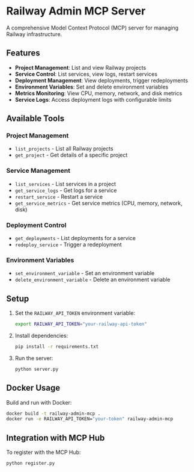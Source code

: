 # Railway Admin MCP Server

A comprehensive Model Context Protocol (MCP) server for managing Railway infrastructure.

## Features

- **Project Management**: List and view Railway projects
- **Service Control**: List services, view logs, restart services
- **Deployment Management**: View deployments, trigger redeployments
- **Environment Variables**: Set and delete environment variables
- **Metrics Monitoring**: View CPU, memory, network, and disk metrics
- **Service Logs**: Access deployment logs with configurable limits

## Available Tools

### Project Management
- `list_projects` - List all Railway projects
- `get_project` - Get details of a specific project

### Service Management
- `list_services` - List services in a project
- `get_service_logs` - Get logs for a service
- `restart_service` - Restart a service
- `get_service_metrics` - Get service metrics (CPU, memory, network, disk)

### Deployment Control
- `get_deployments` - List deployments for a service
- `redeploy_service` - Trigger a redeployment

### Environment Variables
- `set_environment_variable` - Set an environment variable
- `delete_environment_variable` - Delete an environment variable

## Setup

1. Set the `RAILWAY_API_TOKEN` environment variable:
   ```bash
   export RAILWAY_API_TOKEN="your-railway-api-token"
   ```

2. Install dependencies:
   ```bash
   pip install -r requirements.txt
   ```

3. Run the server:
   ```bash
   python server.py
   ```

## Docker Usage

Build and run with Docker:
```bash
docker build -t railway-admin-mcp .
docker run -e RAILWAY_API_TOKEN="your-token" railway-admin-mcp
```

## Integration with MCP Hub

To register with the MCP Hub:
```bash
python register.py
```
